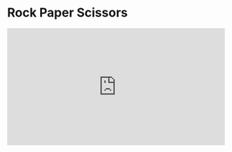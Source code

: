 # Rock Paper Scissors

<div style="width:100%;height:0px;position:relative;padding-bottom:53.716%;"><iframe src="https://streamable.com/e/f5hy90" frameborder="0" width="100%" height="100%" allowfullscreen style="width:100%;height:100%;position:absolute;left:0px;top:0px;overflow:hidden;"></iframe></div>
